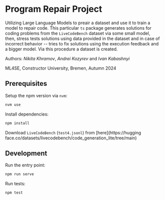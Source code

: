 # Program Repair Project

Utilizing Large Language Models to preair a dataset and use it to train a model to repair code. This particular `ts` package generates solutions for coding problems from the `LiveCodeBench` dataset via some small model, then, stress tests solutions using data provided in the dataset and in case of incorrect behavior -- tries to fix solutions using the execution feedback and a bigger model. Via this procedure a dataset is created. 

Authors: *Nikita Khramov*, *Andrei Kozyrev* and *Ivan Kabashnyi*

ML4SE, Constructor University, Bremen, Autumn 2024

## Prerequisites

Setup the npm version via `nvm`:
```bash
nvm use
```

Install dependencies:
```bash
npm install
```

Download `LiveCodeBench` (`test4.jsonl`) from [here](https://hugging face.co/datasets/livecodebench/code_generation_lite/tree/main)

## Development

Run the entry point:
```bash
npm run serve
```

Run tests:
```bash
npm test
```

